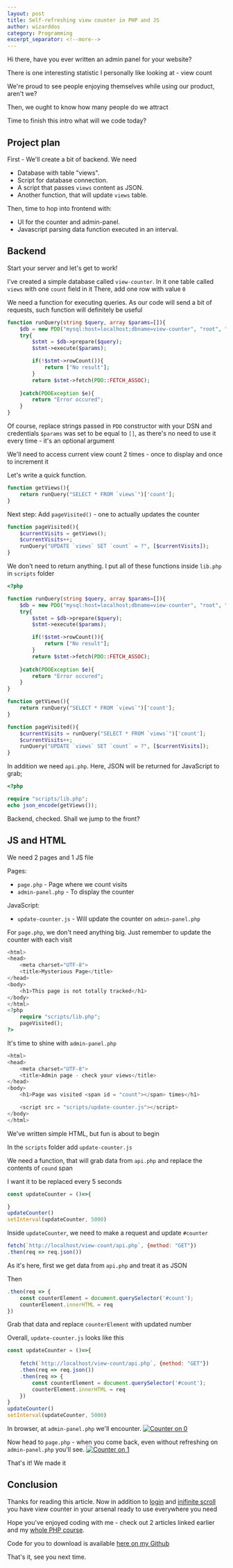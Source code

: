 ```yaml
---
layout: post
title: Self-refreshing view counter in PHP and JS
author: wizarddos
category: Programming
excerpt_separator: <!--more-->
---
```



Hi there, have you ever written an admin panel for your website?

There is one interesting statistic I personally like looking at - view count

We're proud to see people enjoying themselves while using our product, aren't we?

Then, we ought to know how many people do we attract
<!--more-->
Time to finish this intro what will we code today?

## Project plan

First - We'll create a bit of backend.
We need
- Database with table "views".
- Script for database connection.
- A script that passes `views` content as JSON.
- Another function, that will update `views` table.

Then, time to hop into frontend with:
- UI for the counter and admin-panel.
- Javascript parsing data function executed in an interval.


## Backend

Start your server and let's get to work!

I've created a simple database called `view-counter`. In it one table called `views` with one `count` field in it
There, add one row with value `0`

We need a function for executing queries. As our code will send a bit of requests, such function will definitely be useful

```php
function runQuery(string $query, array $params=[]){
    $db = new PDO("mysql:host=localhost;dbname=view-counter", "root", "");
    try{
        $stmt = $db->prepare($query);
        $stmt->execute($params);

        if(!$stmt->rowCount()){
            return ["No result"];
        }
        return $stmt->fetch(PDO::FETCH_ASSOC);
        
    }catch(PDOException $e){
        return "Error occured";
    }
}

```
Of course, replace strings passed in `PDO` constructor with your DSN and credentials
`$params` was set to be equal to `[]`, as there's no need to use it every time - it's an optional argument

We'll need to access current view count 2 times - once to display and once to increment it

Let's write a quick function.
```php
function getViews(){
    return runQuery("SELECT * FROM `views`")['count'];
}
```

Next step: Add `pageVisited()` - one to actually updates the counter
```php
function pageVisited(){
    $currentVisits = getViews();
    $currentVisits++;
    runQuery("UPDATE `views` SET `count` = ?", [$currentVisits]);
} 
```

We don't need to return anything. 
I put all of these functions inside `lib.php` in `scripts` folder
```php
<?php 

function runQuery(string $query, array $params=[]){
    $db = new PDO("mysql:host=localhost;dbname=view-counter", "root", "");
    try{
        $stmt = $db->prepare($query);
        $stmt->execute($params);

        if(!$stmt->rowCount()){
            return ["No result"];
        }
        return $stmt->fetch(PDO::FETCH_ASSOC);
        
    }catch(PDOException $e){
        return "Error occured";
    }
}

function getViews(){
    return runQuery("SELECT * FROM `views`")['count'];
}

function pageVisited(){
    $currentVisits = runQuery("SELECT * FROM `views`")['count'];
    $currentVisits++;
    runQuery("UPDATE `views` SET `count` = ?", [$currentVisits]);
} 
```

In addition we need `api.php`. 
Here, JSON will be returned for JavaScript to grab;
```php
<?php

require "scripts/lib.php";
echo json_encode(getViews());
```

Backend, checked. Shall we jump to the front?

## JS and HTML

We need 2 pages and 1 JS file

Pages:
- `page.php` - Page where we count visits
- `admin-panel.php` - To display the counter

JavaScript:
- `update-counter.js` - Will update the counter on `admin-panel.php`

For `page.php`, we don't need anything big. Just remember to update the counter with each visit
```php
<html>
<head>
    <meta charset="UTF-8">
    <title>Mysterious Page</title>
</head>
<body>
    <h1>This page is not totally tracked</h1>
</body>
</html>
<?php
    require "scripts/lib.php";
    pageVisited();
?>
```

It's time to shine with `admin-panel.php`
```php
<html>
<head>
    <meta charset="UTF-8">
    <title>Admin page - check your views</title>
</head>
<body>
    <h1>Page was visited <span id = "count"></span> times</h1>

    <script src = "scripts/update-counter.js"></script>
</body>
</html>
```

We've written simple HTML, but fun is about to begin

In the `scripts` folder add `update-counter.js`

We need a function, that will grab data from `api.php` and replace the contents of `cound` span

I want it to be replaced every 5 seconds
```js
const updateCounter = ()=>{

}
updateCounter()
setInterval(updateCounter, 5000)
```

Inside `updateCounter`, we need to make a request and update `#counter`
```js
fetch(`http://localhost/view-count/api.php`, {method: "GET"})
.then(req => req.json())
```

As it's here, first we get data from `api.php` and treat it as JSON

Then
```js
.then(req => {
    const counterElement = document.querySelector('#count');
    counterElement.innerHTML = req
})
```

Grab that data and replace `counterElement` with updated number

Overall, `update-counter.js` looks like this
```js
const updateCounter = ()=>{
    
    fetch(`http://localhost/view-count/api.php`, {method: "GET"})
    .then(req => req.json())
    .then(req => {
        const counterElement = document.querySelector('#count');
        counterElement.innerHTML = req
    })
}
updateCounter()
setInterval(updateCounter, 5000)
```

In browser, at `admin-panel.php` we'll encounter.
[![Counter on 0](https://i.postimg.cc/Kc7Xr2gk/obraz.png)](https://postimg.cc/NL0PBZDB)

Now head to `page.php` - when you come back, even without refreshing on `admin-panel.php` you'll see.
[![Counter on 1](https://i.postimg.cc/tJpMmsV1/obraz.png)](https://postimg.cc/BL7pjQps)

That's it! We made it

## Conclusion

Thanks for reading this article.
Now in addition to [login](https:/wizarddos.github.io/blog/programming/php_0_to_hero/12) and [inifinite scroll](https:/wizarddos.github.io/blog/programming/2024/04/02/php-javascript-ajax-fetch-infinite-scroll.html) you have view counter in your arsenal ready to use everywhere you need

Hope you've enjoyed coding with me - check out 2 articles linked earlier and my [whole PHP course](https://wizarddos.github.io/blog/series/php_0_to_hero.html).

Code for you to download is available [here on my Github](https://github.com/wizarddos/Dev.to-scripts/tree/master/view-count)

That's it, see you next time.
